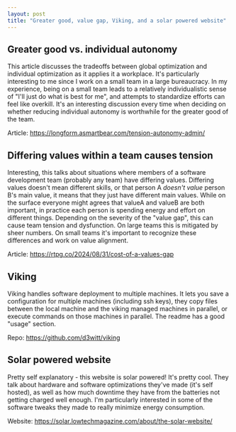 ```yaml
---
layout: post
title: "Greater good, value gap, Viking, and a solar powered website"
---
```


## Greater good vs. individual autonomy

This article discusses the tradeoffs between global optimization and individual optimization as it applies it a workplace. It's particularly interesting to me since I work on a small team in a large bureaucracy. In my experience, being on a small team leads to a relatively individualistic sense of "I'll just do what is best for me", and attempts to standardize efforts can feel like overkill. It's an interesting discussion every time when deciding on whether reducing individual autonomy is worthwhile for the greater good of the team.

Article: <https://longform.asmartbear.com/tension-autonomy-admin/>

## Differing values within a team causes tension

Interesting, this talks about situations where members of a software development team (probably any team) have differing values. Differing values doesn't mean different skills, or that person A _doesn't value_ person B's main value, it means that they just have different main values. While on the surface everyone might agrees that valueA and valueB are both important, in practice each person is spending energy and effort on different things. Depending on the severity of the "value gap", this can cause team tension and dysfunction. On large teams this is mitigated by sheer numbers. On small teams it's important to recognize these differences and work on value alignment.

Article: <https://rtpg.co/2024/08/31/cost-of-a-values-gap>

## Viking

Viking handles software deployment to multiple machines. It lets you save a configuration for multiple machines (including ssh keys), they copy files between the local machine and the viking managed machines in parallel, or execute commands on those machines in parallel. The readme has a good "usage" section.

Repo: <https://github.com/d3witt/viking>

## Solar powered website

Pretty self explanatory - this website is solar powered! It's pretty cool. They talk about hardware and software optimizations they've made (it's self hosted), as well as how much downtime they have from the batteries not getting charged well enough. I'm particularly interested in some of the software tweaks they made to really minimize energy consumption.

Website: <https://solar.lowtechmagazine.com/about/the-solar-website/>
